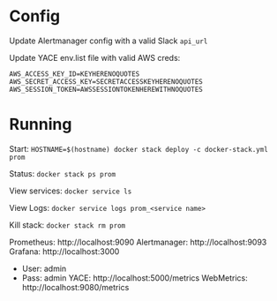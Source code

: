 # Config
Update Alertmanager config with a valid Slack `api_url`


Update YACE env.list file with valid AWS creds:
```
AWS_ACCESS_KEY_ID=KEYHERENOQUOTES
AWS_SECRET_ACCESS_KEY=SECRETACCESSKEYHERENOQUOTES
AWS_SESSION_TOKEN=AWSSESSIONTOKENHEREWITHNOQUOTES
```


# Running
Start:
`HOSTNAME=$(hostname) docker stack deploy -c docker-stack.yml prom`

Status:
`docker stack ps prom`

View services:
`docker service ls`

View Logs:
`docker service logs prom_<service name>`

Kill stack:
`docker stack rm prom`



Prometheus: http://localhost:9090
Alertmanager: http://localhost:9093
Grafana: http://localhost:3000
- User: admin
- Pass: admin
YACE: http://localhost:5000/metrics
WebMetrics: http://localhost:9080/metrics



